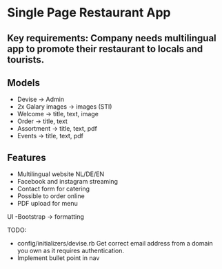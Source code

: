 # Single Page Restaurant App

## Key requirements: Company needs multilingual app to promote their restaurant to locals and tourists.

## Models
- Devise -> Admin
- 2x Galary images -> images (STI) 
- Welcome -> title, text, image
- Order -> title, text
- Assortment -> title, text, pdf
- Events ->  title, text, pdf

## Features
- Multilingual website NL/DE/EN
- Facebook and instagram streaming
- Contact form for catering
- Possible to order online
- PDF upload for menu

UI
-Bootstrap -> formatting


TODO:
- config/initializers/devise.rb   Get correct email address from a domain you own as it requires authentication.
- Implement bullet point in nav